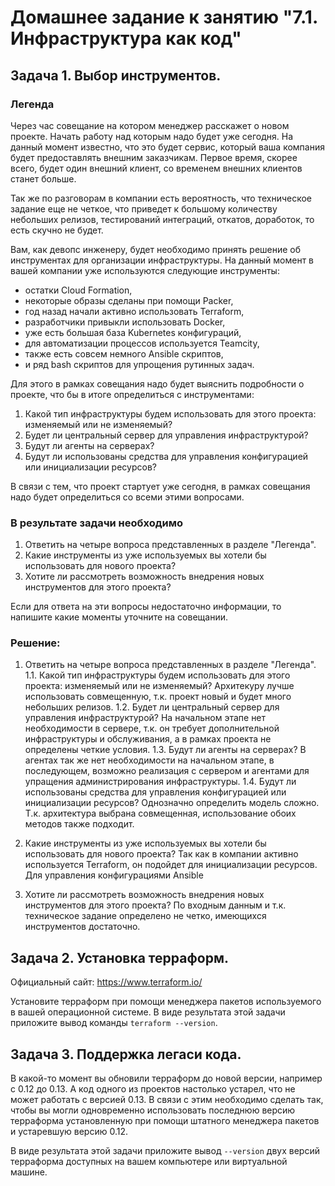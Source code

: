 # Домашнее задание к занятию "7.1. Инфраструктура как код"

## Задача 1. Выбор инструментов. 
 
### Легенда
 
Через час совещание на котором менеджер расскажет о новом проекте. Начать работу над которым надо 
будет уже сегодня. 
На данный момент известно, что это будет сервис, который ваша компания будет предоставлять внешним заказчикам.
Первое время, скорее всего, будет один внешний клиент, со временем внешних клиентов станет больше.

Так же по разговорам в компании есть вероятность, что техническое задание еще не четкое, что приведет к большому
количеству небольших релизов, тестирований интеграций, откатов, доработок, то есть скучно не будет.  
   
Вам, как девопс инженеру, будет необходимо принять решение об инструментах для организации инфраструктуры.
На данный момент в вашей компании уже используются следующие инструменты: 
- остатки Сloud Formation, 
- некоторые образы сделаны при помощи Packer,
- год назад начали активно использовать Terraform, 
- разработчики привыкли использовать Docker, 
- уже есть большая база Kubernetes конфигураций, 
- для автоматизации процессов используется Teamcity, 
- также есть совсем немного Ansible скриптов, 
- и ряд bash скриптов для упрощения рутинных задач.  

Для этого в рамках совещания надо будет выяснить подробности о проекте, что бы в итоге определиться с инструментами:

1. Какой тип инфраструктуры будем использовать для этого проекта: изменяемый или не изменяемый?
2. Будет ли центральный сервер для управления инфраструктурой?
3. Будут ли агенты на серверах?
4. Будут ли использованы средства для управления конфигурацией или инициализации ресурсов? 
 
В связи с тем, что проект стартует уже сегодня, в рамках совещания надо будет определиться со всеми этими вопросами.

### В результате задачи необходимо

1. Ответить на четыре вопроса представленных в разделе "Легенда". 
2. Какие инструменты из уже используемых вы хотели бы использовать для нового проекта? 
3. Хотите ли рассмотреть возможность внедрения новых инструментов для этого проекта? 

Если для ответа на эти вопросы недостаточно информации, то напишите какие моменты уточните на совещании.

### Решение:

1. Ответить на четыре вопроса представленных в разделе "Легенда". 
1.1. Какой тип инфраструктуры будем использовать для этого проекта: изменяемый или не изменяемый?
Архитекуру лучше использовать совмещенную, т.к. проект новый и будет много небольших релизов.
1.2. Будет ли центральный сервер для управления инфраструктурой?
На начальном этапе нет необходимости в сервере, т.к. он требует дополнительной инфраструктуры и обслуживания, а в рамках проекта не определены четкие условия.
1.3. Будут ли агенты на серверах?
В агентах так же нет необходимости на начальном этапе, в последующем, возможно реализация с сервером и агентами для упращения администрирования инфраструктуры.
1.4. Будут ли использованы средства для управления конфигурацией или инициализации ресурсов?
Однозначно определить модель сложно. Т.к. архитектура выбрана совмещенная, использование обоих методов также подходит.

2. Какие инструменты из уже используемых вы хотели бы использовать для нового проекта?
Так как в компании активно используется Terraform, он подойдет для инициализации ресурсов. Для управления конфигурациями Ansible

3. Хотите ли рассмотреть возможность внедрения новых инструментов для этого проекта?
По входным данным и т.к. техническое задание определено не четко, имеющихся инструментов достаточно.

## Задача 2. Установка терраформ. 

Официальный сайт: https://www.terraform.io/

Установите терраформ при помощи менеджера пакетов используемого в вашей операционной системе.
В виде результата этой задачи приложите вывод команды `terraform --version`.

## Задача 3. Поддержка легаси кода. 

В какой-то момент вы обновили терраформ до новой версии, например с 0.12 до 0.13. 
А код одного из проектов настолько устарел, что не может работать с версией 0.13. 
В связи с этим необходимо сделать так, чтобы вы могли одновременно использовать последнюю версию терраформа установленную при помощи
штатного менеджера пакетов и устаревшую версию 0.12. 

В виде результата этой задачи приложите вывод `--version` двух версий терраформа доступных на вашем компьютере 
или виртуальной машине.
